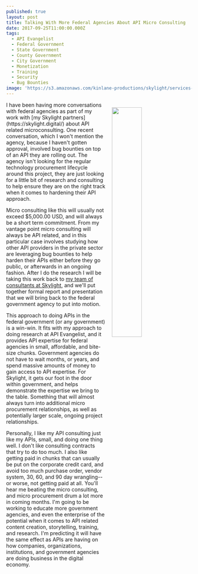```yaml
---
published: true
layout: post
title: Talking With More Federal Agencies About API Micro Consulting
date: 2017-09-25T11:00:00.000Z
tags:
  - API Evangelist
  - Federal Government
  - State Government
  - County Government
  - City Government
  - Monetization
  - Training
  - Security
  - Bug Bounties
image: 'https://s3.amazonaws.com/kinlane-productions/skylight/services-infographic.png'
---
```

<p><a href="https://skylight.digital/"><img src="https://s3.amazonaws.com/kinlane-productions/skylight/services-infographic.png" align="right" width="40%" style="padding: 15px;" /></a></p>I have been having more conversations with federal agencies as part of my work with [my Skylight partners](https://skylight.digital/) about API related microconsulting. One recent conversation, which I won't mention the agency, because I haven't gotten approval, involved bug bounties on top of an API they are rolling out. The agency isn't looking for the regular technology procurement lifecycle around this project, they are just looking for a little bit of research and consulting to help ensure they are on the right track when it comes to hardening their API approach.

Micro consulting like this will usually not exceed $5,000.00 USD, and will always be a short term commitment. From my vantage point micro consulting will always be API related, and in this particular case involves studying how other API providers in the private sector are leveraging bug bounties to help harden their APIs either before they go public, or afterwards in an ongoing fashion. After I do the research I will be taking this work back to [my team of consultants at Skylight](https://skylight.digital/), and we'll put together formal report and presentation that we will bring back to the federal government agency to put into motion.

This approach to doing APIs in the federal government (or any government) is a win-win. It fits with my approach to doing research at API Evangelist, and it provides API expertise for federal agencies in small, affordable, and bite-size chunks. Government agencies do not have to wait months, or years, and spend massive amounts of money to gain access to API expertise. For Skylight, it gets our foot in the door within government, and helps demonstrate the expertise we bring to the table. Something that will almost always turn into additional micro procurement relationships, as well as potentially larger scale, ongoing project relationships.

Personally, I like my API consulting just like my APIs, small, and doing one thing well. I don't like consulting contracts that try to do too much. I also like getting paid in chunks that can usually be put on the corporate credit card, and avoid too much purchase order, vendor system, 30, 60, and 90 day wrangling--or worse, not getting paid at all. You'll hear me beating the micro consulting, and micro procurement drum a lot more in coming months. I'm going to be working to educate more government agencies, and even the enterprise of the potential when it comes to API related content creation, storytelling, training, and research. I'm predicting it will have the same effect as APIs are having on how companies, organizations, institutions, and government agencies are doing business in the digital economy.

